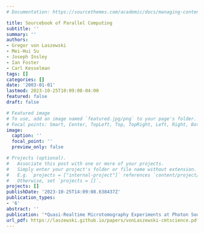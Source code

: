 ```yaml
---
# Documentation: https://sourcethemes.com/academic/docs/managing-content/

title: Sourcebook of Parallel Computing
subtitle: ''
summary: ''
authors:
- Gregor von Laszewski
- Mei-Hui Su
- Joseph Insley
- Ian Foster
- Carl Kesselman
tags: []
categories: []
date: '2003-01-01'
lastmod: 2023-10-25T10:09:08-04:00
featured: false
draft: false

# Featured image
# To use, add an image named `featured.jpg/png` to your page's folder.
# Focal points: Smart, Center, TopLeft, Top, TopRight, Left, Right, BottomLeft, Bottom, BottomRight.
image:
  caption: ''
  focal_point: ''
  preview_only: false

# Projects (optional).
#   Associate this post with one or more of your projects.
#   Simply enter your project's folder or file name without extension.
#   E.g. `projects = ["internal-project"]` references `content/project/deep-learning/index.md`.
#   Otherwise, set `projects = []`.
projects: []
publishDate: '2023-10-25T14:09:08.638437Z'
publication_types:
- '6'
abstract: ''
publication: '*Quasi-Realtime Microtomography Experiments at Photon Sources*'
url_pdf: https://laszewski.github.io/papers/vonLaszewski-cmtscience.pdf
---
```

